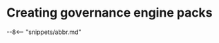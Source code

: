 <!-- SPDX-License-Identifier: CC-BY-4.0 -->
<!-- Copyright Contributors to the ODPi Egeria project 2020. -->

# Creating governance engine packs




--8<-- "snippets/abbr.md"